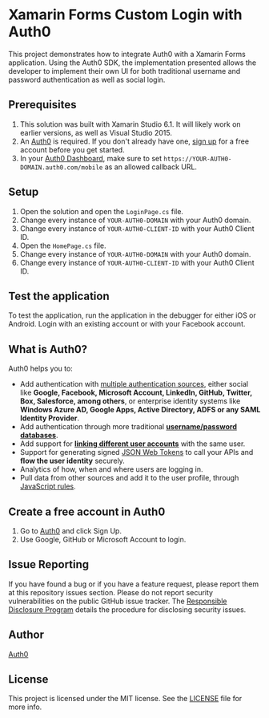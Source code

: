 # Xamarin Forms Custom Login with Auth0

This project demonstrates how to integrate Auth0 with a Xamarin Forms application. Using the Auth0 SDK, the implementation presented allows the developer to implement their own UI for both traditional username and password authentication as well as social login.

## Prerequisites

1. This solution was built with Xamarin Studio 6.1. It will likely work on earlier versions, as well as Visual Studio 2015.
2. An [Auth0](https://auth0.com) is required. If you don't already have one, [sign up](https://auth0.com/signup) for a free account before you get started.
3. In your [Auth0 Dashboard](https://dashboard.auth0.com), make sure to set `https://YOUR-AUTH0-DOMAIN.auth0.com/mobile` as an allowed callback URL.

## Setup

1. Open the solution and open the `LoginPage.cs` file.
2. Change every instance of `YOUR-AUTH0-DOMAIN` with your Auth0 domain.
3. Change every instance of `YOUR-AUTH0-CLIENT-ID` with your Auth0 Client ID.
4. Open the `HomePage.cs` file.
5. Change every instance of `YOUR-AUTH0-DOMAIN` with your Auth0 domain.
6. Change every instance of `YOUR-AUTH0-CLIENT-ID` with your Auth0 Client ID.

## Test the application

To test the application, run the application in the debugger for either iOS or Android. Login with an existing account or with your Facebook account.

## What is Auth0?

Auth0 helps you to:

* Add authentication with [multiple authentication sources](https://docs.auth0.com/identityproviders), either social like **Google, Facebook, Microsoft Account, LinkedIn, GitHub, Twitter, Box, Salesforce, among others**, or enterprise identity systems like **Windows Azure AD, Google Apps, Active Directory, ADFS or any SAML Identity Provider**.
* Add authentication through more traditional **[username/password databases](https://docs.auth0.com/mysql-connection-tutorial)**.
* Add support for **[linking different user accounts](https://docs.auth0.com/link-accounts)** with the same user.
* Support for generating signed [JSON Web Tokens](https://docs.auth0.com/jwt) to call your APIs and **flow the user identity** securely.
* Analytics of how, when and where users are logging in.
* Pull data from other sources and add it to the user profile, through [JavaScript rules](https://docs.auth0.com/rules).

## Create a free account in Auth0

1. Go to [Auth0](https://auth0.com) and click Sign Up.
2. Use Google, GitHub or Microsoft Account to login.

## Issue Reporting

If you have found a bug or if you have a feature request, please report them at this repository issues section. Please do not report security vulnerabilities on the public GitHub issue tracker. The [Responsible Disclosure Program](https://auth0.com/whitehat) details the procedure for disclosing security issues.

## Author

[Auth0](auth0.com)

## License

This project is licensed under the MIT license. See the [LICENSE](LICENSE) file for more info.